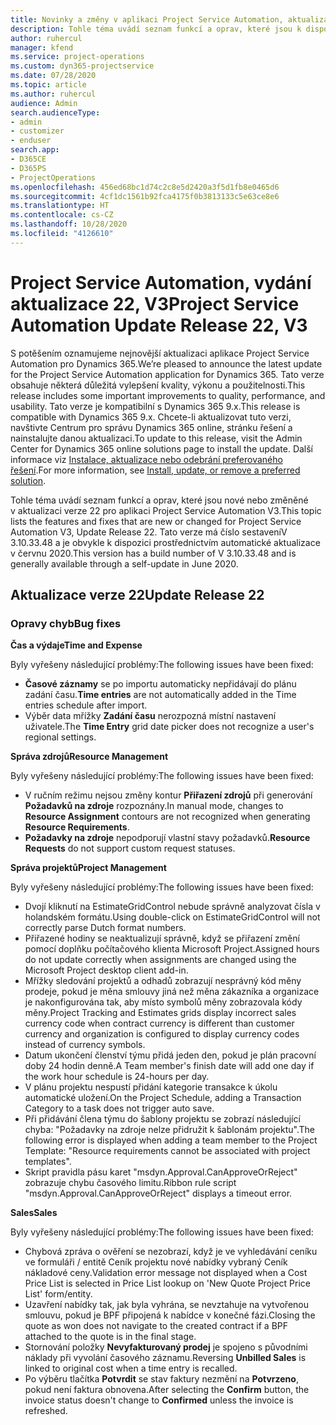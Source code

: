 ```yaml
---
title: Novinky a změny v aplikaci Project Service Automation, aktualizace verze 22, V3
description: Tohle téma uvádí seznam funkcí a oprav, které jsou k dispozici v Project Service Automation, aktualizace verze 22, V3.
author: ruhercul
manager: kfend
ms.service: project-operations
ms.custom: dyn365-projectservice
ms.date: 07/28/2020
ms.topic: article
ms.author: ruhercul
audience: Admin
search.audienceType:
- admin
- customizer
- enduser
search.app:
- D365CE
- D365PS
- ProjectOperations
ms.openlocfilehash: 456ed68bc1d74c2c8e5d2420a3f5d1fb8e0465d6
ms.sourcegitcommit: 4cf1dc1561b92fca4175f0b3813133c5e63ce8e6
ms.translationtype: HT
ms.contentlocale: cs-CZ
ms.lasthandoff: 10/28/2020
ms.locfileid: "4126610"
---
```

# <a name="project-service-automation-update-release-22-v3"></a><span data-ttu-id="09350-103">Project Service Automation, vydání aktualizace 22, V3</span><span class="sxs-lookup"><span data-stu-id="09350-103">Project Service Automation Update Release 22, V3</span></span>

<span data-ttu-id="09350-104">S potěšením oznamujeme nejnovější aktualizaci aplikace Project Service Automation pro Dynamics 365.</span><span class="sxs-lookup"><span data-stu-id="09350-104">We’re pleased to announce the latest update for the Project Service Automation application for Dynamics 365.</span></span> <span data-ttu-id="09350-105">Tato verze obsahuje některá důležitá vylepšení kvality, výkonu a použitelnosti.</span><span class="sxs-lookup"><span data-stu-id="09350-105">This release includes some important improvements to quality, performance, and usability.</span></span> <span data-ttu-id="09350-106">Tato verze je kompatibilní s Dynamics 365 9.x.</span><span class="sxs-lookup"><span data-stu-id="09350-106">This release is compatible with Dynamics 365 9.x.</span></span> <span data-ttu-id="09350-107">Chcete-li aktualizovat tuto verzi, navštivte Centrum pro správu Dynamics 365 online, stránku řešení a nainstalujte danou aktualizaci.</span><span class="sxs-lookup"><span data-stu-id="09350-107">To update to this release, visit the Admin Center for Dynamics 365 online solutions page to install the update.</span></span> <span data-ttu-id="09350-108">Další informace viz [Instalace, aktualizace nebo odebrání preferovaného řešení](https://docs.microsoft.com/power-platform/admin/install-remove-preferred-solution).</span><span class="sxs-lookup"><span data-stu-id="09350-108">For more information, see [Install, update, or remove a preferred solution](https://docs.microsoft.com/power-platform/admin/install-remove-preferred-solution).</span></span>

<span data-ttu-id="09350-109">Tohle téma uvádí seznam funkcí a oprav, které jsou nové nebo změněné v aktualizaci verze 22 pro aplikaci Project Service Automation V3.</span><span class="sxs-lookup"><span data-stu-id="09350-109">This topic lists the features and fixes that are new or changed for Project Service Automation V3, Update Release 22.</span></span> <span data-ttu-id="09350-110">Tato verze má číslo sestaveníV 3.10.33.48 a je obvykle k dispozici prostřednictvím automatické aktualizace v červnu 2020.</span><span class="sxs-lookup"><span data-stu-id="09350-110">This version has a build number of V 3.10.33.48 and is generally available through a self-update in June 2020.</span></span>

## <a name="update-release-22"></a><span data-ttu-id="09350-111">Aktualizace verze 22</span><span class="sxs-lookup"><span data-stu-id="09350-111">Update Release 22</span></span>

### <a name="bug-fixes"></a><span data-ttu-id="09350-112">Opravy chyb</span><span class="sxs-lookup"><span data-stu-id="09350-112">Bug fixes</span></span>



<span data-ttu-id="09350-113">**Čas a výdaje**</span><span class="sxs-lookup"><span data-stu-id="09350-113">**Time and Expense**</span></span>

<span data-ttu-id="09350-114">Byly vyřešeny následující problémy:</span><span class="sxs-lookup"><span data-stu-id="09350-114">The following issues have been fixed:</span></span>

- <span data-ttu-id="09350-115">**Časové záznamy** se po importu automaticky nepřidávají do plánu zadání času.</span><span class="sxs-lookup"><span data-stu-id="09350-115">**Time entries** are not automatically added in the Time entries schedule after import.</span></span>
- <span data-ttu-id="09350-116">Výběr data mřížky **Zadání času** nerozpozná místní nastavení uživatele.</span><span class="sxs-lookup"><span data-stu-id="09350-116">The **Time Entry** grid date picker does not recognize a user's regional settings.</span></span>

<span data-ttu-id="09350-117">**Správa zdrojů**</span><span class="sxs-lookup"><span data-stu-id="09350-117">**Resource Management**</span></span>

<span data-ttu-id="09350-118">Byly vyřešeny následující problémy:</span><span class="sxs-lookup"><span data-stu-id="09350-118">The following issues have been fixed:</span></span>

- <span data-ttu-id="09350-119">V ručním režimu nejsou změny kontur **Přiřazení zdrojů** při generování **Požadavků na zdroje** rozpoznány.</span><span class="sxs-lookup"><span data-stu-id="09350-119">In manual mode, changes to **Resource Assignment** contours are not recognized when generating **Resource Requirements**.</span></span>
- <span data-ttu-id="09350-120">**Požadavky na zdroje** nepodporují vlastní stavy požadavků.</span><span class="sxs-lookup"><span data-stu-id="09350-120">**Resource Requests** do not support custom request statuses.</span></span>

<span data-ttu-id="09350-121">**Správa projektů**</span><span class="sxs-lookup"><span data-stu-id="09350-121">**Project Management**</span></span>

<span data-ttu-id="09350-122">Byly vyřešeny následující problémy:</span><span class="sxs-lookup"><span data-stu-id="09350-122">The following issues have been fixed:</span></span>

- <span data-ttu-id="09350-123">Dvojí kliknutí na EstimateGridControl nebude správně analyzovat čísla v holandském formátu.</span><span class="sxs-lookup"><span data-stu-id="09350-123">Using double-click on EstimateGridControl will not correctly parse Dutch format numbers.</span></span>
- <span data-ttu-id="09350-124">Přiřazené hodiny se neaktualizují správně, když se přiřazení změní pomocí doplňku počítačového klienta Microsoft Project.</span><span class="sxs-lookup"><span data-stu-id="09350-124">Assigned hours do not update correctly when assignments are changed using the Microsoft Project desktop client add-in.</span></span>
- <span data-ttu-id="09350-125">Mřížky sledování projektů a odhadů zobrazují nesprávný kód měny prodeje, pokud je měna smlouvy jiná než měna zákazníka a organizace je nakonfigurována tak, aby místo symbolů měny zobrazovala kódy měny.</span><span class="sxs-lookup"><span data-stu-id="09350-125">Project Tracking and Estimates grids display incorrect sales currency code when contract currency is different than customer currency and organization is configured to display currency codes instead of currency symbols.</span></span>
- <span data-ttu-id="09350-126">Datum ukončení členství týmu přidá jeden den, pokud je plán pracovní doby 24 hodin denně.</span><span class="sxs-lookup"><span data-stu-id="09350-126">A Team member's finish date will add one day if the work hour schedule is 24-hours per day.</span></span>
- <span data-ttu-id="09350-127">V plánu projektu nespustí přidání kategorie transakce k úkolu automatické uložení.</span><span class="sxs-lookup"><span data-stu-id="09350-127">On the Project Schedule, adding a Transaction Category to a task does not trigger auto save.</span></span>
- <span data-ttu-id="09350-128">Při přidávání člena týmu do šablony projektu se zobrazí následující chyba: "Požadavky na zdroje nelze přidružit k šablonám projektu".</span><span class="sxs-lookup"><span data-stu-id="09350-128">The following error is displayed when adding a team member to the Project Template: "Resource requirements cannot be associated with project templates".</span></span> 
- <span data-ttu-id="09350-129">Skript pravidla pásu karet "msdyn.Approval.CanApproveOrReject" zobrazuje chybu časového limitu.</span><span class="sxs-lookup"><span data-stu-id="09350-129">Ribbon rule script "msdyn.Approval.CanApproveOrReject" displays a timeout error.</span></span>

<span data-ttu-id="09350-130">**Sales**</span><span class="sxs-lookup"><span data-stu-id="09350-130">**Sales**</span></span>

<span data-ttu-id="09350-131">Byly vyřešeny následující problémy:</span><span class="sxs-lookup"><span data-stu-id="09350-131">The following issues have been fixed:</span></span>

- <span data-ttu-id="09350-132">Chybová zpráva o ověření se nezobrazí, když je ve vyhledávání ceníku ve formuláři / entitě Ceník projektu nové nabídky vybraný Ceník nákladové ceny.</span><span class="sxs-lookup"><span data-stu-id="09350-132">Validation error message not displayed when a Cost Price List is selected in Price List lookup on 'New Quote Project Price List' form/entity.</span></span>
- <span data-ttu-id="09350-133">Uzavření nabídky tak, jak byla vyhrána, se nevztahuje na vytvořenou smlouvu, pokud je BPF připojená k nabídce v konečné fázi.</span><span class="sxs-lookup"><span data-stu-id="09350-133">Closing the quote as won does not navigate to the created contract if a BPF attached to the quote is in the final stage.</span></span>
- <span data-ttu-id="09350-134">Stornování položky **Nevyfakturovaný prodej** je spojeno s původními náklady při vyvolání časového záznamu.</span><span class="sxs-lookup"><span data-stu-id="09350-134">Reversing **Unbilled Sales** is linked to original cost when a time entry is recalled.</span></span>
- <span data-ttu-id="09350-135">Po výběru tlačítka **Potvrdit** se stav faktury nezmění na **Potvrzeno**, pokud není faktura obnovena.</span><span class="sxs-lookup"><span data-stu-id="09350-135">After selecting the **Confirm** button, the invoice status doesn't change to **Confirmed** unless the invoice is refreshed.</span></span>
